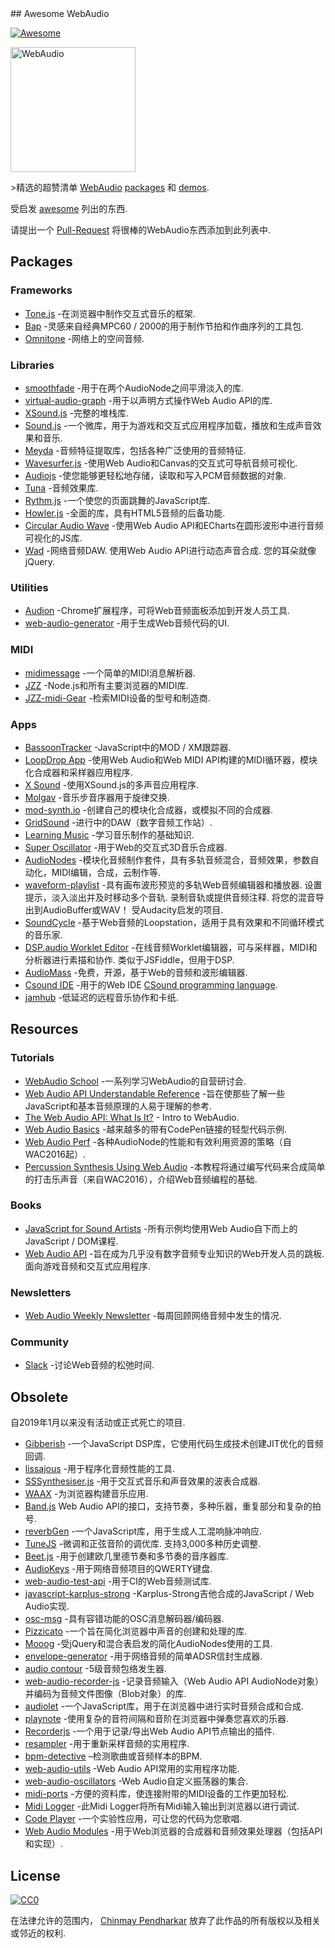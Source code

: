 <div class="github-widget" data-repo="notthetup/awesome-webaudio"></div>
<script async src="https://pagead2.googlesyndication.com/pagead/js/adsbygoogle.js"></script><ins class="adsbygoogle" style="display:block" data-ad-client="ca-pub-6890694312814945" data-ad-slot="5473692530" data-ad-format="auto"  data-full-width-responsive="true"></ins><script>(adsbygoogle = window.adsbygoogle || []).push({});</script>
## Awesome WebAudio

[![Awesome](https://cdn.rawgit.com/sindresorhus/awesome/d7305f38d29fed78fa85652e3a63e154dd8e8829/media/badge.svg)](https://github.com/sindresorhus/awesome)

<img src="https://raw.githubusercontent.com/voodootikigod/logo.js/master/webaudio/webaudio-js.png" width="200px" alt="WebAudio">

&gt;精选的超赞清单 [WebAudio](https://developer.mozilla.org/en-US/docs/Web/API/Web_Audio_API) [packages](#packages) 和 [demos](#demos).

受启发 [awesome](https://github.com/sindresorhus/awesome) 列出的东西.

请提出一个 [Pull-Request](https://github.com/notthetup/awesome-webaudio/pulls) 将很棒的WebAudio东西添加到此列表中.



## Packages

### Frameworks

- [Tone.js](https://github.com/Tonejs/Tone.js) -在浏览器中制作交互式音乐的框架.
- [Bap](https://github.com/adamrenklint/bap) -灵感来自经典MPC60 / 2000的用于制作节拍和作曲序列的工具包.
- [Omnitone](https://github.com/GoogleChrome/omnitone) -网络上的空间音频.

### Libraries

- [smoothfade](https://github.com/notthetup/smoothfade) -用于在两个AudioNode之间平滑淡入的库.
- [virtual-audio-graph](https://github.com/benji6/virtual-audio-graph) -用于以声明方式操作Web Audio API的库.
- [XSound.js](https://github.com/Korilakkuma/XSound) -完整的堆栈库.
- [Sound.js](https://github.com/kittykatattack/sound.js) -一个微库，用于为游戏和交互式应用程序加载，播放和生成声音效果和音乐.
- [Meyda](https://github.com/meyda/meyda) -音频特征提取库，包括各种广泛使用的音频特征.
- [Wavesurfer.js](https://github.com/katspaugh/wavesurfer.js) -使用Web Audio和Canvas的交互式可导航音频可视化.
- [Audiojs](https://github.com/audiojs/audio) -使您能够更轻松地存储，读取和写入PCM音频数据的对象.
- [Tuna](https://github.com/Theodeus/tuna) -音频效果库.
- [Rythm.js](https://okazari.github.io/Rythm.js/) -一个使您的页面跳舞的JavaScript库.
- [Howler.js](https://github.com/goldfire/howler.js) -全面的库，具有HTML5音频的后备功能.
- [Circular Audio Wave](https://github.com/kelvinau/circular-audio-wave) -使用Web Audio API和ECharts在圆形波形中进行音频可视化的JS库.
- [Wad](https://github.com/rserota/wad)  -网络音频DAW.  使用Web Audio API进行动态声音合成.  您的耳朵就像jQuery.

### Utilities

- [Audion](https://github.com/google/audion) -Chrome扩展程序，可将Web音频面板添加到开发人员工具.
- [web-audio-generator](https://github.com/ISNIT0/webaudio-generator) -用于生成Web音频代码的UI.

### MIDI

- [midimessage](https://github.com/notthetup/midimessage) -一个简单的MIDI消息解析器.
- [JZZ](https://github.com/jazz-soft/JZZ) -Node.js和所有主要浏览器的MIDI库.
- [JZZ-midi-Gear](https://github.com/jazz-soft/JZZ-midi-Gear) -检索MIDI设备的型号和制造商.

### Apps

- [BassoonTracker](https://github.com/steffest/BassoonTracker) -JavaScript中的MOD / XM跟踪器.
- [LoopDrop App](https://github.com/mmckegg/loop-drop-app) -使用Web Audio和Web MIDI API构建的MIDI循环器，模块化合成器和采样器应用程序.
- [X Sound](https://korilakkuma.github.io/X-Sound/) -使用XSound.js的多声音应用程序.
- [Molgav](https://github.com/surikov/molgav) -音乐步音序器用于旋律交换.
- [mod-synth.io](https://github.com/andrevenancio/mod-synth.io) -创建自己的模块化合成器，或模拟不同的合成器.
- [GridSound](https://gridsound.github.io) -进行中的DAW（数字音频工作站）.
- [Learning Music](https://learningmusic.ableton.com/) -学习音乐制作的基础知识.
- [Super Oscillator](https://github.com/lukehorvat/super-oscillator) -用于Web的交互式3D音乐合成器.
- [AudioNodes](https://audionodes.com) -模块化音频制作套件，具有多轨音频混合，音频效果，参数自动化，MIDI编辑，合成，云制作等.
- [waveform-playlist](https://github.com/naomiaro/waveform-playlist)  -具有画布波形预览的多轨Web音频编辑器和播放器.  设置提示，淡入淡出并及时移动多个音轨.  录制音轨或提供音频注释.  将您的混音导出到AudioBuffer或WAV！  受Audacity启发的项目.
- [SoundCycle](https://github.com/scriptify/soundcycle) -基于Web音频的Loopstation，适用于具有效果和不同循环模式的音乐家.
- [DSP.audio Worklet Editor](https://dsp.audio/editor/)  -在线音频Worklet编辑器，可与采样器，MIDI和分析器进行素描和协作.  类似于JSFiddle，但用于DSP.
- [AudioMass](https://audiomass.co/) -免费，开源，基于Web的音频和波形编辑器.
- [Csound IDE](https://ide.csound.com/) -用于的Web IDE [CSound programming language](https://en.wikipedia.org/wiki/Csound).
- [jamhub](https://github.com/fletcherist/jamhub) -低延迟的远程音乐协作和卡纸.

## Resources

### Tutorials

- [WebAudio School](https://github.com/mmckegg/web-audio-school) -一系列学习WebAudio的自营研讨会.
- [Web Audio API Understandable Reference](https://web-audio-api.firebaseapp.com/) -旨在使那些了解一些JavaScript和基本音频原理的人易于理解的参考.
- [The Web Audio API: What Is It?](https://code.tutsplus.com/tutorials/the-web-audio-api-what-is-it--cms-23735) - Intro to WebAudio.
- [Web Audio Basics](https://github.com/kylestetz/Web-Audio-Basics) -越来越多的带有CodePen链接的轻型代码示例.
- [Web Audio Perf](https://padenot.github.io/web-audio-perf/) -各种AudioNode的性能和有效利用资源的策略（自WAC2016起）.
- [Percussion Synthesis Using Web Audio](https://github.com/irritant/WAC-2016-Tutorial) -本教程将通过编写代码来合成简单的打击乐声音（来自WAC2016），介绍Web音频编程的基础.

### Books

- [JavaScript for Sound Artists](https://www.crcpress.com/JavaScript-for-Sound-Artists-Learn-to-Code-with-the-Web-Audio-API/Turner-Leonard/p/book/9781138961531) -所有示例均使用Web Audio自下而上的JavaScript / DOM课程.
- [Web Audio API](https://webaudioapi.com/book/)  -旨在成为几乎没有数字音频专业知识的Web开发人员的跳板.  面向游戏音频和交互式应用程序.

### Newsletters

- [Web Audio Weekly Newsletter](https://www.webaudioweekly.com) -每周回顾网络音频中发生的情况.

### Community

- [Slack](https://web-audio-slackin.herokuapp.com/) -讨论Web音频的松弛时间.

## Obsolete

自2019年1月以来没有活动或正式死亡的项目.

- [Gibberish](https://github.com/gibber-cc/gibberish) -一个JavaScript DSP库，它使用代码生成技术创建JIT优化的音频回调.
- [lissajous](https://github.com/kylestetz/lissajous) -用于程序化音频性能的工具.
- [SSSynthesiser.js](https://github.com/surikov/SSSynthesiser.js) -用于交互式音乐和声音效果的波表合成器.
- [WAAX](https://github.com/hoch/WAAX/) -为浏览器构建音乐应用.
- [Band.js](https://github.com/meenie/band.js/) Web Audio API的接口，支持节奏，多种乐器，重复部分和复杂的拍号.
- [reverbGen](https://github.com/adelespinasse/reverbGen) -一个JavaScript库，用于生成人工混响脉冲响应.
- [TuneJS](https://github.com/abbernie/tune)  -微调和正弦音阶的调优库.  支持3,000多种历史调整.
- [Beet.js](https://github.com/zya/beet.js) -用于创建欧几里德节奏和多节奏的音序器库.
- [AudioKeys](https://github.com/kylestetz/AudioKeys) -用于网络音频项目的QWERTY键盘.
- [web-audio-test-api](https://github.com/mohayonao/web-audio-test-api) -用于CI的Web音频测试库.
- [javascript-karplus-strong](https://github.com/mrahtz/javascript-karplus-strong) -Karplus-Strong吉他合成的JavaScript / Web Audio实现.
- [osc-msg](https://github.com/mohayonao/osc-msg) -具有容错功能的OSC消息解码器/编码器.
- [Pizzicato](https://github.com/alemangui/pizzicato) -一个旨在简化浏览器中声音的创建和处理的库.
- [Mooog](https://github.com/mattlima/mooog) -受jQuery和混合表启发的简化AudioNodes使用的工具.
- [envelope-generator](https://github.com/itsjoesullivan/envelope-generator) -用于网络音频的简单ADSR信封生成器.
- [audio contour](https://github.com/danigb/audio-contour) -5级音频包络发生器.
- [web-audio-recorder-js](https://github.com/higuma/web-audio-recorder-js) -记录音频输入（Web Audio API AudioNode对象）并编码为音频文件图像（Blob对象）的库.
- [audiolet](https://github.com/oampo/Audiolet) -一个JavaScript库，用于在浏览器中进行实时音频合成和合成.
- [playnote](https://github.com/createbits/playnote) -使用复杂的音符间隔和音阶在浏览器中弹奏您喜欢的乐器.
- [Recorderjs](https://github.com/mattdiamond/Recorderjs) -一个用于记录/导出Web Audio API节点输出的插件.
- [resampler](https://github.com/notthetup/resampler) -用于重新采样音频的实用程序.
- [bpm-detective](https://github.com/tornqvist/bpm-detective) –检测歌曲或音频样本的BPM.
- [web-audio-utils](https://github.com/mohayonao/web-audio-utils) -Web Audio API常用的实用程序功能.
- [web-audio-oscillators](https://github.com/lukehorvat/web-audio-oscillators) -Web Audio自定义振荡器的集合.
- [midi-ports](https://github.com/AndrejHronco/midi-ports) -方便的资料库，使连接附带的MIDI设备的工作更加轻松.
- [Midi Logger](http://outputchannel.com/midi-logger/) -此Midi Logger将所有Midi输入输出到浏览器以进行调试.
- [Code Player](https://github.com/jcppman/code-player) -一个实验性应用，可让您的代码为您歌唱.
- [Web Audio Modules](https://www.webaudiomodules.org/) -用于Web浏览器的合成器和音频效果处理器（包括API和实现）.

## License

[![CC0](http://mirrors.creativecommons.org/presskit/buttons/88x31/svg/cc-zero.svg)](https://creativecommons.org/publicdomain/zero/1.0/)

在法律允许的范围内， [Chinmay Pendharkar](https://chinmay.audio/) 放弃了此作品的所有版权以及相关或邻近的权利.
